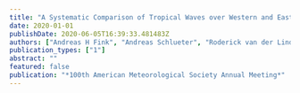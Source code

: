 ```yaml
---
title: "A Systematic Comparison of Tropical Waves over Western and Eastern Equatorial Africa"
date: 2020-01-01
publishDate: 2020-06-05T16:39:33.481483Z
authors: ["Andreas H Fink", "Andreas Schlueter", "Roderick van der Linden", "Joaquim G Pinto"]
publication_types: ["1"]
abstract: ""
featured: false
publication: "*100th American Meteorological Society Annual Meeting*"
---
```


